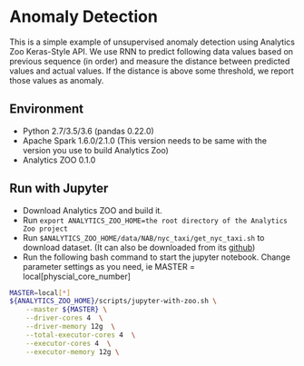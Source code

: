 # Anomaly Detection
This is a simple example of unsupervised anomaly detection using Analytics Zoo Keras-Style API. We use RNN to predict following data values based on previous sequence (in order) and measure the distance between predicted values and actual values. If the distance is above some threshold, we report those values as anomaly.

## Environment
* Python 2.7/3.5/3.6 (pandas 0.22.0)
* Apache Spark 1.6.0/2.1.0 (This version needs to be same with the version you use to build Analytics Zoo)
* Analytics ZOO 0.1.0

## Run with Jupyter
* Download Analytics ZOO and build it.
* Run `export ANALYTICS_ZOO_HOME=the root directory of the Analytics Zoo project`
* Run `$ANALYTICS_ZOO_HOME/data/NAB/nyc_taxi/get_nyc_taxi.sh` to download dataset. (It can also be downloaded from its [github](https://raw.githubusercontent.com/numenta/NAB/master/data/realKnownCause/nyc_taxi.csv))
* Run the following bash command to start the jupyter notebook. Change parameter settings as you need, ie MASTER = local\[physcial_core_number\]
```bash
MASTER=local[*]
${ANALYTICS_ZOO_HOME}/scripts/jupyter-with-zoo.sh \
    --master ${MASTER} \
    --driver-cores 4  \
    --driver-memory 12g  \
    --total-executor-cores 4  \
    --executor-cores 4  \
    --executor-memory 12g \
```
